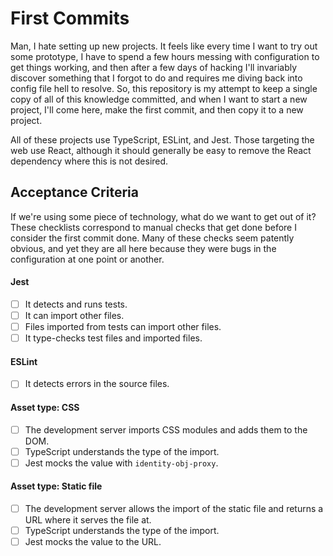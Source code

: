 # First Commits

Man, I hate setting up new projects. It feels like every time I want to try out some prototype, I have to spend a few hours messing with configuration to get things working, and then after a few days of hacking I'll invariably discover something that I forgot to do and requires me diving back into config file hell to resolve. So, this repository is my attempt to keep a single copy of all of this knowledge committed, and when I want to start a new project, I'll come here, make the first commit, and then copy it to a new project.

All of these projects use TypeScript, ESLint, and Jest. Those targeting the web use React, although it should generally be easy to remove the React dependency where this is not desired.

## Acceptance Criteria

If we're using some piece of technology, what do we want to get out of it? These checklists correspond to manual checks that get done before I consider the first commit done. Many of these checks seem patently obvious, and yet they are all here because they were bugs in the configuration at one point or another.

#### Jest

- [ ] It detects and runs tests.
- [ ] It can import other files.
- [ ] Files imported from tests can import other files.
- [ ] It type-checks test files and imported files.

#### ESLint

- [ ] It detects errors in the source files.

#### Asset type: CSS

- [ ] The development server imports CSS modules and adds them to the DOM.
- [ ] TypeScript understands the type of the import.
- [ ] Jest mocks the value with `identity-obj-proxy`.

#### Asset type: Static file

- [ ] The development server allows the import of the static file and returns a URL where it serves the file at.
- [ ] TypeScript understands the type of the import.
- [ ] Jest mocks the value to the URL.